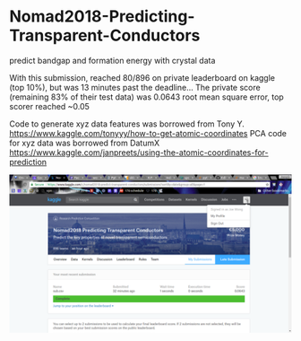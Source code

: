 # Nomad2018-Predicting-Transparent-Conductors
predict bandgap and formation energy with crystal data

With this submission, reached 80/896 on private leaderboard on kaggle (top 10%), but was 13 minutes past the deadline...
The private score (remaining 83% of their test data) was 0.0643 root mean square error, top scorer reached ~0.05
 
Code to generate xyz data features was borrowed from Tony Y. https://www.kaggle.com/tonyyy/how-to-get-atomic-coordinates 
PCA code for xyz data was borrowed from DatumX https://www.kaggle.com/janpreets/using-the-atomic-coordinates-for-prediction

![image](https://github.com/jcw024/Nomad2018-Predicting-Transparent-Conductors/blob/master/kaggle_nomad2018.png)
